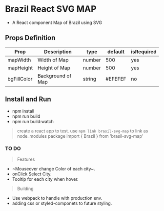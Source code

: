 # Brazil React SVG MAP

- A React component Map of Brazil using SVG

## Props Definition

| Prop        | Description       | type   | default | isRequired |
| ----------- | ----------------- | ------ | ------- | ---------- |
| mapWidth    | Width of Map      | number | 500     | yes        |
| mapHeight   | Height of Map     | number | 500     | yes        |
| bgFillColor | Background of Map | string | #EFEFEF | no         |

## Install and Run

- npm install
- npm run build
- npm run build:watch

> create a react app to test.
> use `npm link brasil-svg-map` to link as node_modules package
> import { Brazil } from 'brasil-svg-map'


### TO DO

> Features

- ~Mouseover change Color of each city~.
- onClick Select City.
- Tooltip for each city when hover.

> Building

- Use webpack to handle with production env.
- adding css or styled-componets to future styling.

